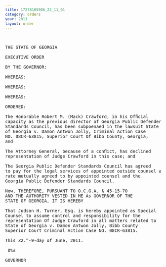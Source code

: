 ```yaml
---
title: 17278109906_22_11_01
category: orders
year: 2011
layout: order
---
```


<pre> 

THE STATE OF GEORGIA

EXECUTIVE ORDER

BY THE GOVERNOR:

WHEREAS:

WHEREAS:

WHEREAS:

ORDERED:

The Honorable Robert M. (Mack) Crawford, in his Ofﬁcial
capacity as the previous director of Georgia Public Defenders
Standards Council, has been subpoenaed in the lawsuit State
of Georgia v. Damon Antwon Jolly, Criminal Action Case
NO. 08CR—63815, Superior Court Of Bibb County, Georgia;
and

The Attorney General, because of a conﬂict, has declined
representation of Judge Crawford in this case; and

The Georgia Public Defender Standards Council has agreed
to pay for the legal services of appointed outside counsel at a
rate mutually agreed to by appointed counsel and the
Georgia Public Defender Standards Council.

Now, THEREFORE, PURSUANT TO O.C.G.A. § 45-15-7O
AND THE AUTHORITY VESTED IN ME As GOVERNOR OF THE
STATE OF GEORGIA, IT IS HEREBY

That Judson H. Turner, Esq. is hereby appointed as Special
Counsel to assume control and responsibility for the
representation Of Judge Crawford in all matters related to
State of Georgia v. Damon Antwon Jolly, Bibb County
Superior Court Criminal Action Case NO. 08CR-63815.

This Z2.”-9-day of June, 2011.

 D%£

GOVERNOR

</pre>
